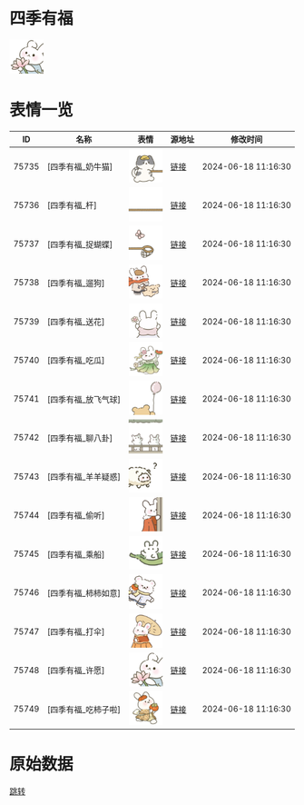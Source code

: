 # 四季有福

<img src="./cover.png" height="60" alt="cover" />

# 表情一览

|ID|名称|表情|源地址|修改时间|
|----|----|----|----|----|
|75735|[四季有福_奶牛猫]|<img src="./pic/075735_%5B四季有福_奶牛猫%5D.png" height="60" alt="奶牛猫"/>|[链接](https://i0.hdslb.com/bfs/garb/5c29b6aa67e78a4143ef161f7c0bf61d38f0f3f2.png)|2024-06-18 11:16:30|
|75736|[四季有福_杆]|<img src="./pic/075736_%5B四季有福_杆%5D.png" height="60" alt="杆"/>|[链接](https://i0.hdslb.com/bfs/garb/fc8faa287e53259dbf66f17734f1113d38b3e148.png)|2024-06-18 11:16:30|
|75737|[四季有福_捉蝴蝶]|<img src="./pic/075737_%5B四季有福_捉蝴蝶%5D.png" height="60" alt="捉蝴蝶"/>|[链接](https://i0.hdslb.com/bfs/garb/66d318d540348eb3449e18a61df077ac888657e2.png)|2024-06-18 11:16:30|
|75738|[四季有福_遛狗]|<img src="./pic/075738_%5B四季有福_遛狗%5D.png" height="60" alt="遛狗"/>|[链接](https://i0.hdslb.com/bfs/garb/7b96569fa3b76f6f9d4d7a8fc1dca3069d02e56c.png)|2024-06-18 11:16:30|
|75739|[四季有福_送花]|<img src="./pic/075739_%5B四季有福_送花%5D.png" height="60" alt="送花"/>|[链接](https://i0.hdslb.com/bfs/garb/492bee950c937f2b1d9a405ca095f10c5c9215f3.png)|2024-06-18 11:16:30|
|75740|[四季有福_吃瓜]|<img src="./pic/075740_%5B四季有福_吃瓜%5D.png" height="60" alt="吃瓜"/>|[链接](https://i0.hdslb.com/bfs/garb/cb2012e94a2b42247827858cecbcb8cccc28f83d.png)|2024-06-18 11:16:30|
|75741|[四季有福_放飞气球]|<img src="./pic/075741_%5B四季有福_放飞气球%5D.png" height="60" alt="放飞气球"/>|[链接](https://i0.hdslb.com/bfs/garb/0d525fbe0849f148917976f6557baac6e896ccc1.png)|2024-06-18 11:16:30|
|75742|[四季有福_聊八卦]|<img src="./pic/075742_%5B四季有福_聊八卦%5D.png" height="60" alt="聊八卦"/>|[链接](https://i0.hdslb.com/bfs/garb/b0928b980efa0862127317750fab73bf10717c56.png)|2024-06-18 11:16:30|
|75743|[四季有福_羊羊疑惑]|<img src="./pic/075743_%5B四季有福_羊羊疑惑%5D.png" height="60" alt="羊羊疑惑"/>|[链接](https://i0.hdslb.com/bfs/garb/2cf7651721012d59cee89a7e1c5694f3e80fd275.png)|2024-06-18 11:16:30|
|75744|[四季有福_偷听]|<img src="./pic/075744_%5B四季有福_偷听%5D.png" height="60" alt="偷听"/>|[链接](https://i0.hdslb.com/bfs/garb/e85b09b1f34198df317dc78f8f925baff06358b6.png)|2024-06-18 11:16:30|
|75745|[四季有福_乘船]|<img src="./pic/075745_%5B四季有福_乘船%5D.png" height="60" alt="乘船"/>|[链接](https://i0.hdslb.com/bfs/garb/26112214e7976e09ee971eb80a18e079d135a56e.png)|2024-06-18 11:16:30|
|75746|[四季有福_柿柿如意]|<img src="./pic/075746_%5B四季有福_柿柿如意%5D.png" height="60" alt="柿柿如意"/>|[链接](https://i0.hdslb.com/bfs/garb/8a749123e1d0a742ac2aa710e698ba0c9682d28b.png)|2024-06-18 11:16:30|
|75747|[四季有福_打伞]|<img src="./pic/075747_%5B四季有福_打伞%5D.png" height="60" alt="打伞"/>|[链接](https://i0.hdslb.com/bfs/garb/16362a4992b00cdec7bb8fb162a12d1061366094.png)|2024-06-18 11:16:30|
|75748|[四季有福_许愿]|<img src="./pic/075748_%5B四季有福_许愿%5D.png" height="60" alt="许愿"/>|[链接](https://i0.hdslb.com/bfs/garb/49512e3698477feab369b5fe7d50ccb7cc605bd6.png)|2024-06-18 11:16:30|
|75749|[四季有福_吃柿子啦]|<img src="./pic/075749_%5B四季有福_吃柿子啦%5D.png" height="60" alt="吃柿子啦"/>|[链接](https://i0.hdslb.com/bfs/garb/1996db139fa9cd403322ff320dfb96621fb3897c.png)|2024-06-18 11:16:30|

# 原始数据

[跳转](./raw.json)

